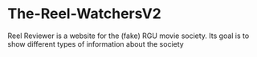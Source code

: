 # The-Reel-WatchersV2
Reel Reviewer is a website for the (fake) RGU movie society. Its goal is to show different types of information about the society